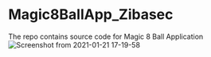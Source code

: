 # Magic8BallApp_Zibasec
The repo contains source code for  Magic 8 Ball Application 
![Screenshot from 2021-01-21 17-19-58](https://user-images.githubusercontent.com/25004712/105557390-bcc6d680-5cd1-11eb-899a-2b6a0b8d9a8b.png)
